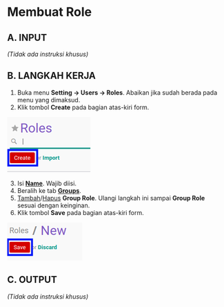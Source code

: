 # Membuat Role

## A. INPUT

*(Tidak ada instruksi khusus)*

## B. LANGKAH KERJA

1. Buka menu **Setting -> Users -> Roles**. Abaikan jika sudah berada pada menu yang dimaksud.
2. Klik tombol **Create** pada bagian atas-kiri form.

![](../img/role/tombol-create.png)

3. Isi **[Name](./penjelasan.md#field-name)**. Wajib diisi.
4. Beralih ke tab **[Groups](./penjelasan.md#tab-groups)**.
5. <a name="l9">[Tambah](./menambah-group.md)/[Hapus](./menghapus-group.md)</a>  **Group Role**. Ulangi langkah ini sampai **Group Role** sesuai dengan keinginan.
6. Klik tombol **Save** pada bagian atas-kiri form.

![](../img/role/tombol-save.png)

## C. OUTPUT

*(Tidak ada instruksi khusus)*

